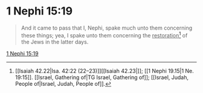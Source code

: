 # 1 Nephi 15:19

> And it came to pass that I, Nephi, spake much unto them concerning these things; yea, I spake unto them concerning the <u>restoration</u>[^a] of the Jews in the latter days.

[1 Nephi 15:19](https://www.churchofjesuschrist.org/study/scriptures/bofm/1-ne/15?lang=eng&id=p19#p19)


[^a]: [[Isaiah 42.22|Isa. 42:22 (22–23)]][[Isaiah 42.23|]]; [[1 Nephi 19.15|1 Ne. 19:15]]. [[Israel, Gathering of|TG Israel, Gathering of]]; [[Israel, Judah, People of|Israel, Judah, People of]].  
